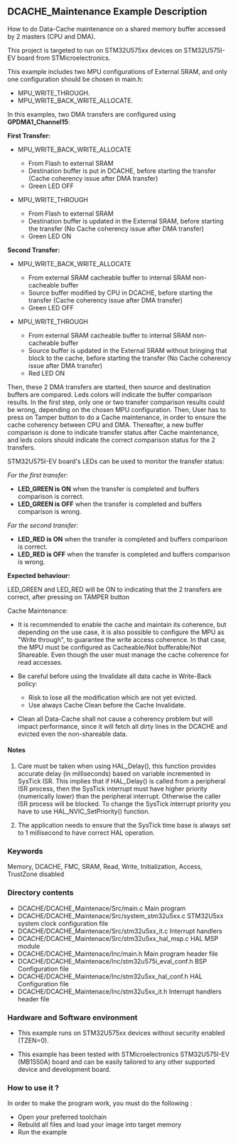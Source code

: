 ## <b>DCACHE_Maintenance Example Description</b>

How to do Data-Cache maintenance on a shared memory buffer accessed by 2 masters (CPU and DMA).

This project is targeted to run on STM32U575xx devices on STM32U575I-EV board from STMicroelectronics.

This example includes two MPU configurations of External SRAM, and only one configuration
should be chosen in main.h:

- MPU_WRITE_THROUGH.
- MPU_WRITE_BACK_WRITE_ALLOCATE.

In this examples, two DMA transfers are configured using **GPDMA1_Channel15**:

**First Transfer:**

 * MPU_WRITE_BACK_WRITE_ALLOCATE
   - From Flash to external SRAM
   - Destination buffer is put in DCACHE, before starting the transfer (Cache coherency issue after DMA transfer)
   - Green LED OFF

 * MPU_WRITE_THROUGH
   - From Flash to external SRAM
   - Destination buffer is updated in the External SRAM, before starting the transfer (No Cache coherency issue after DMA transfer)
   - Green LED ON

**Second Transfer:**

 * MPU_WRITE_BACK_WRITE_ALLOCATE
   - From external SRAM cacheable buffer to internal SRAM non-cacheable buffer
   - Source buffer modified by CPU in DCACHE, before starting the transfer (Cache coherency issue after DMA transfer)
   - Green LED OFF

 * MPU_WRITE_THROUGH
   - From external SRAM cacheable buffer to internal SRAM non-cacheable buffer
   - Source buffer is updated in the External SRAM without bringing that block to the cache, before starting the transfer (No Cache coherency issue after DMA transfer)
   - Red LED ON

Then, these 2 DMA transfers are started, then source and destination buffers are compared.
Leds colors will indicate the buffer comparison results.
In the first step, only one or two transfer comparison results could be wrong, depending
on the chosen MPU configuration.
Then, User has to press on Tamper button to do a Cache maintenance, in order to
ensure the cache coherency between CPU and DMA.
Thereafter, a new buffer comparison is done to indicate transfer status after Cache maintenance,
and leds colors should indicate the correct comparison status for the 2 transfers.

STM32U575I-EV board's LEDs can be used to monitor the transfer status:

 *For the first transfer:*

 - **LED_GREEN is ON** when the transfer is completed and buffers comparison is correct.
 - **LED_GREEN is OFF** when the transfer is completed and buffers comparison is wrong.
 
 *For the second transfer:*

 - **LED_RED is ON** when the transfer is completed and buffers comparison is correct.
 - **LED_RED is OFF** when the transfer is completed and buffers comparison is wrong.

**Expected behaviour:**

LED_GREEN and LED_RED will be ON to indicating that the 2 transfers are correct, after pressing on TAMPER button 

Cache Maintenance:

* It is recommended to enable the cache and maintain its coherence, but depending
on the use case, it is also possible to configure the MPU as "Write through",
to guarantee the write access coherence. In that case, the MPU must be configured
as Cacheable/Not bufferable/Not Shareable. Even though the user must manage
the cache coherence for read accesses.

* Be careful before using the Invalidate all data cache in Write-Back policy:
   * Risk to lose all the modification which are not yet evicted.
   * Use always Cache Clean before the Cache Invalidate.

* Clean all Data-Cache shall not cause a coherency problem but will impact performance,
since it will fetch all dirty lines in the DCACHE and evicted even the non-shareable data.

#### <b>Notes</b>

 1. Care must be taken when using HAL_Delay(), this function provides accurate delay (in milliseconds)
      based on variable incremented in SysTick ISR. This implies that if HAL_Delay() is called from
      a peripheral ISR process, then the SysTick interrupt must have higher priority (numerically lower)
      than the peripheral interrupt. Otherwise the caller ISR process will be blocked.
      To change the SysTick interrupt priority you have to use HAL_NVIC_SetPriority() function.

 2. The application needs to ensure that the SysTick time base is always set to 1 millisecond
      to have correct HAL operation.

### <b>Keywords</b>

Memory, DCACHE, FMC, SRAM, Read, Write, Initialization, Access, TrustZone disabled

### <b>Directory contents</b>

  - DCACHE/DCACHE_Maintenace/Src/main.c                  Main program
  - DCACHE/DCACHE_Maintenace/Src/system_stm32u5xx.c      STM32U5xx system clock configuration file
  - DCACHE/DCACHE_Maintenace/Src/stm32u5xx_it.c          Interrupt handlers
  - DCACHE/DCACHE_Maintenace/Src/stm32u5xx_hal_msp.c     HAL MSP module
  - DCACHE/DCACHE_Maintenace/Inc/main.h                  Main program header file
  - DCACHE/DCACHE_Maintenace/Inc/stm32u575i_eval_conf.h  BSP Configuration file
  - DCACHE/DCACHE_Maintenace/Inc/stm32u5xx_hal_conf.h    HAL Configuration file
  - DCACHE/DCACHE_Maintenace/Inc/stm32u5xx_it.h          Interrupt handlers header file

### <b>Hardware and Software environment</b>

  - This example runs on STM32U575xx devices without security enabled (TZEN=0).

  - This example has been tested with STMicroelectronics STM32U575I-EV (MB1550A)
    board and can be easily tailored to any other supported device
    and development board.

### <b>How to use it ?</b>

In order to make the program work, you must do the following :

 - Open your preferred toolchain
 - Rebuild all files and load your image into target memory
 - Run the example
